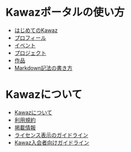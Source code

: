 # Kawazポータルの使い方

- [はじめてのKawaz](/helps/welcome/)
- [プロフィール](/helps/profiles/)
- [イベント](/helps/events/)
- [プロジェクト](/helps/projects/)
- [作品](/helps/products/)
- [Markdown記法の書き方](/helps/markdown/)

# Kawazについて

- [Kawazについて](/about/)
- [利用規約](/rules/)
- [掲載情報](/published/)
- [ライセンス表示のガイドライン](/guideline/credits/)
- [Kawaz入会者向けガイドライン](/helps/instruction/)


<!--
## 運営メンバー向け

- [お知らせ](/helps/announcement)
- [会員登録の認証](/helps/registration)
-->